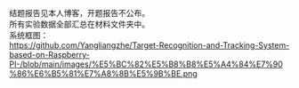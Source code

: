 结题报告见本人博客，开题报告不公布。  
所有实验数据全部汇总在材料文件夹中。  
系统框图：  
https://github.com/Yangliangzhe/Target-Recognition-and-Tracking-System-based-on-Raspberry-PI-/blob/main/images/%E5%BC%82%E5%B8%B8%E5%A4%84%E7%90%86%E6%B5%81%E7%A8%8B%E5%9B%BE.png
